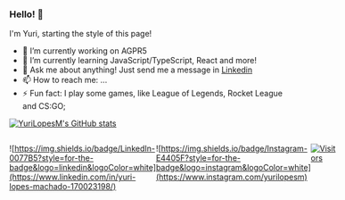 ### Hello! 👋

I'm Yuri, starting the style of this page! 

- 🔭 I’m currently working on AGPR5
- 🌱 I’m currently learning JavaScript/TypeScript, React and more!
- 💬 Ask me about anything! Just send me a message in [Linkedin](https://www.linkedin.com/in/yuri-lopes-machado-170023198/)
- 📫 How to reach me: ...
- ⚡ Fun fact: I play some games, like League of Legends, Rocket League and CS:GO;

[![YuriLopesM's GitHub stats](https://github-readme-stats.vercel.app/api?username=YuriLopesM&theme=dracula)](https://github.com/anuraghazra/github-readme-stats)

<div style="display: flex">

![https://img.shields.io/badge/LinkedIn-0077B5?style=for-the-badge&logo=linkedin&logoColor=white](https://www.linkedin.com/in/yuri-lopes-machado-170023198/)

![https://img.shields.io/badge/Instagram-E4405F?style=for-the-badge&logo=instagram&logoColor=white](https://www.instagram.com/yurilopesm)

[![Visitors](https://visitor-badge.glitch.me/badge?page_id=github/YuriLopesM)](https://github.com/YuriLopesM)

</div>

